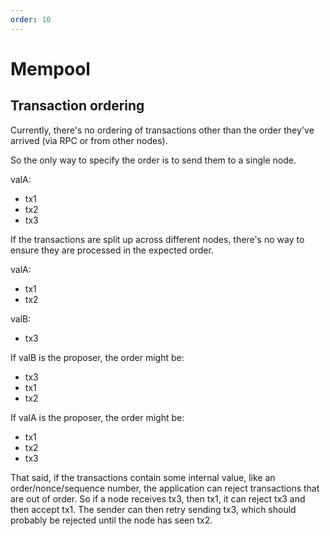 ```yaml
---
order: 10
---
```


# Mempool

## Transaction ordering

Currently, there's no ordering of transactions other than the order they've
arrived (via RPC or from other nodes).

So the only way to specify the order is to send them to a single node.

valA:

- tx1
- tx2
- tx3

If the transactions are split up across different nodes, there's no way to
ensure they are processed in the expected order.

valA:

- tx1
- tx2

valB:

- tx3

If valB is the proposer, the order might be:

- tx3
- tx1
- tx2

If valA is the proposer, the order might be:

- tx1
- tx2
- tx3

That said, if the transactions contain some internal value, like an
order/nonce/sequence number, the application can reject transactions that are
out of order. So if a node receives tx3, then tx1, it can reject tx3 and then
accept tx1. The sender can then retry sending tx3, which should probably be
rejected until the node has seen tx2.
